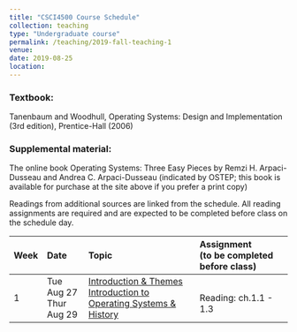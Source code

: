 ```yaml
---
title: "CSCI4500 Course Schedule"
collection: teaching
type: "Undergraduate course"
permalink: /teaching/2019-fall-teaching-1
venue: 
date: 2019-08-25
location: 
---
```


### Textbook:
Tanenbaum and Woodhull, Operating Systems: Design and Implementation (3rd edition), Prentice-Hall (2006)

### Supplemental material:
The online book Operating Systems: Three Easy Pieces by Remzi H. Arpaci-Dusseau and Andrea C. Arpaci-Dusseau (indicated by OSTEP; this book is available for purchase at the site above if you prefer a print copy)

Readings from additional sources are linked from the schedule. All reading assignments are required and are expected to be completed before class on the schedule day.


| Week   | Date    | Topic                  | Assignment <br>(to be completed before class) |
| :------|:--------|:-----------------------|:-------------------------------|
| 1      | Tue Aug 27 <br> Thur Aug 29 | [Introduction & Themes](https://drive.google.com/file/d/1LJZGwb4iwN0j61UWXRvGEUgvF1mr1nLa/view) <br>[Introduction to Operating Systems & History](https://)| <br> Reading: ch.1.1 - 1.3|



